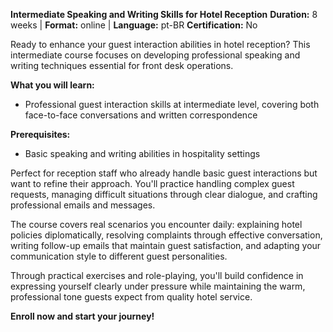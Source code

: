 **Intermediate Speaking and Writing Skills for Hotel Reception**
**Duration:** 8 weeks | **Format:** online | **Language:** pt-BR
**Certification:** No

Ready to enhance your guest interaction abilities in hotel reception? This intermediate course focuses on developing professional speaking and writing techniques essential for front desk operations.

**What you will learn:**
- Professional guest interaction skills at intermediate level, covering both face-to-face conversations and written correspondence

**Prerequisites:**
- Basic speaking and writing abilities in hospitality settings

Perfect for reception staff who already handle basic guest interactions but want to refine their approach. You'll practice handling complex guest requests, managing difficult situations through clear dialogue, and crafting professional emails and messages.

The course covers real scenarios you encounter daily: explaining hotel policies diplomatically, resolving complaints through effective conversation, writing follow-up emails that maintain guest satisfaction, and adapting your communication style to different guest personalities.

Through practical exercises and role-playing, you'll build confidence in expressing yourself clearly under pressure while maintaining the warm, professional tone guests expect from quality hotel service.

**Enroll now and start your journey!**